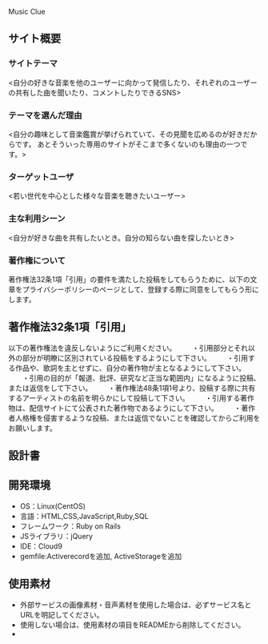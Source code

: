 Music Clue

## サイト概要
### サイトテーマ
<自分の好きな音楽を他のユーザーに向かって発信したり、それぞれのユーザーの共有した曲を聞いたり、コメントしたりできるSNS>

### テーマを選んだ理由
<自分の趣味として音楽鑑賞が挙げられていて、その見聞を広めるのが好きだからです。
あとそういった専用のサイトがそこまで多くないのも理由の一つです。>

### ターゲットユーザ
<若い世代を中心とした様々な音楽を聴きたいユーザー>

### 主な利用シーン
<自分が好きな曲を共有したいとき。自分の知らない曲を探したいとき>

### 著作権について
著作権法32条1項「引用」の要件を満たした投稿をしてもらうために、以下の文章をプライバシーポリシーのページとして、登録する際に同意をしてもらう形にします。

## 著作権法32条1項「引用」
以下の著作権法を違反しないようにご利用ください。
　　・引用部分とそれ以外の部分が明瞭に区別されている投稿をするようにして下さい。
　　・引用する作品や、歌詞を主とせずに、自分の著作物が主となるようにして下さい。
　　・引用の目的が「報道、批評、研究など正当な範囲内」になるように投稿、または返信をして下さい。
　　・著作権法48条1項1号より、投稿する際に共有するアーティストの名前を明らかにして投稿して下さい。
　　・引用する著作物は、配信サイトにて公表された著作物であるようにして下さい。
　　・著作者人格権を侵害するような投稿、または返信でないことを確認してからご利用をお願いします。


## 設計書

## 開発環境
- OS：Linux(CentOS)
- 言語：HTML,CSS,JavaScript,Ruby,SQL
- フレームワーク：Ruby on Rails
- JSライブラリ：jQuery
- IDE：Cloud9
- gemfile:Activerecordを追加, ActiveStorageを追加

## 使用素材
- 外部サービスの画像素材・音声素材を使用した場合は、必ずサービス名とURLを明記してください。
- 使用しない場合は、使用素材の項目をREADMEから削除してください。
- 

